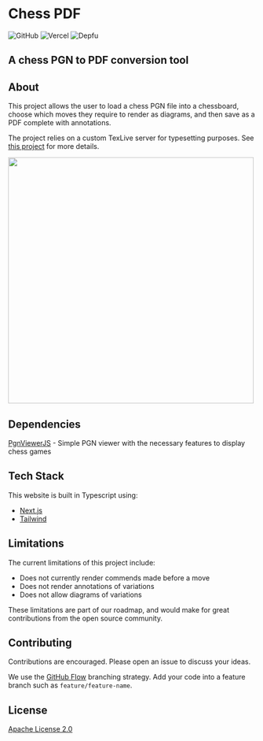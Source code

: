 # Chess PDF

![GitHub](https://img.shields.io/github/license/therealowenrees/chess-pdf?style=for-the-badge)
![Vercel](https://vercelbadge.vercel.app/api/therealowenrees/chess-pdf?style=for-the-badge)
![Depfu](https://img.shields.io/depfu/dependencies/github/TheRealOwenRees/chess-pdf?style=for-the-badge)

## A chess PGN to PDF conversion tool

## About
This project allows the user to load a chess PGN file into a chessboard, choose which moves they require to render as diagrams, and then save as a PDF complete with annotations.

The project relies on a custom TexLive server for typesetting purposes. See [this project](https://github.com/TheRealOwenRees/chess-pdf-api) for more details.

<img src="https://chess-pdf.vercel.app/_next/image?url=%2F_next%2Fstatic%2Fmedia%2Fexamplepdf1.043f0af2.webp&w=640&q=75" style="height: 500px" />

## Dependencies
[PgnViewerJS](https://github.com/mliebelt/PgnViewerJS) - Simple PGN viewer with the necessary features to display chess games

## Tech Stack
This website is built in Typescript using:
- [Next.js](https://nextjs.org/)
- [Tailwind](https://tailwindcss.com/)

## Limitations
The current limitations of this project include:
- Does not currently render commends made before a move
- Does not render annotations of variations
- Does not allow diagrams of variations

These limitations are part of our roadmap, and would make for great contributions from the open source community.

## Contributing
Contributions are encouraged. Please open an issue to discuss your ideas.

We use the [GitHub Flow](https://www.gitkraken.com/learn/git/best-practices/git-branch-strategy#github-flow-considerations) branching strategy. Add your code into a feature branch such as `feature/feature-name`. 

## License
[Apache License 2.0](https://choosealicense.com/licenses/apache-2.0/)

